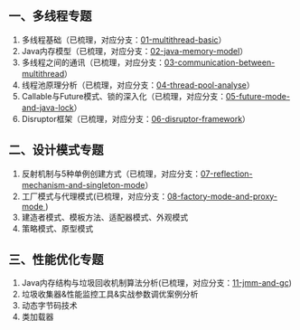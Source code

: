 ## 一、多线程专题
1. 多线程基础（已梳理，对应分支：[01-multithread-basic](https://github.com/zephyrlai/zephyr-arch/tree/01-multithread-basic)）
1. Java内存模型（已梳理，对应分支：[02-java-memory-model](https://github.com/zephyrlai/zephyr-arch/tree/02-java-memory-model)）
1. 多线程之间的通讯（已梳理，对应分支：[03-communication-between-multithread](https://github.com/zephyrlai/zephyr-arch/tree/03-communication-between-multithread)）
1. 线程池原理分析（已梳理，对应分支：[04-thread-pool-analyse](https://github.com/zephyrlai/zephyr-arch/tree/04-thread-pool-analyse)）
1. Callable与Future模式、锁的深入化（已梳理，对应分支：[05-future-mode-and-java-lock](https://github.com/zephyrlai/zephyr-arch/tree/05-future-mode-and-java-lock)）
1. Disruptor框架（已梳理，对应分支：[06-disruptor-framework](https://github.com/zephyrlai/zephyr-arch/tree/06-disruptor-framework)）

## 二、设计模式专题
1. 反射机制与5种单例创建方式（已梳理，对应分支：[07-reflection-mechanism-and-singleton-mode](https://github.com/zephyrlai/zephyr-arch/tree/07-reflection-mechanism-and-singleton-mode)）
1. 工厂模式与代理模式(已梳理，对应分支：[08-factory-mode-and-proxy-mode ](https://github.com/zephyrlai/zephyr-arch/tree/08-factory-mode-and-proxy-mode))
1. 建造者模式、模板方法、适配器模式、外观模式
1. 策略模式、原型模式

## 三、性能优化专题
1. Java内存结构与垃圾回收机制算法分析(已梳理，对应分支：[11-jmm-and-gc](https://github.com/zephyrlai/zephyr-arch/tree/11-jmm-and-gc))
1. 垃圾收集器&性能监控工具&实战参数调优案例分析
1. 动态字节码技术
1. 类加载器